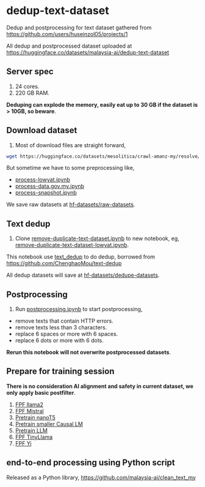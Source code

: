 # dedup-text-dataset

Dedup and postprocessing for text dataset gathered from https://github.com/users/huseinzol05/projects/1

All dedup and postprocessed dataset uploaded at https://huggingface.co/datasets/malaysia-ai/dedup-text-dataset

## Server spec

1. 24 cores.
2. 220 GB RAM.

**Deduping can explode the memory, easily eat up to 30 GB if the dataset is > 10GB, so beware**.

## Download dataset

1. Most of download files are straight forward,

```bash
wget https://huggingface.co/datasets/mesolitica/crawl-amanz-my/resolve/main/parsed.jsonl -O hf-datasets/raw-datasets/amanz.jsonl
```

But sometime we have to some preprocessing like,

- [process-lowyat.ipynb](process-lowyat.ipynb)
- [process-data.gov.my.ipynb](process-data.gov.my.ipynb)
- [process-snapshot.ipynb](process-snapshot.ipynb)

We save raw datasets at [hf-datasets/raw-datasets](hf-datasets/raw-datasets).

## Text dedup

1. Clone [remove-duplicate-text-dataset.ipynb](remove-duplicate-text-dataset.ipynb) to new notebook, eg, [remove-duplicate-text-dataset-lowyat.ipynb](remove-duplicate-text-dataset-lowyat.ipynb).

This notebook use [text_dedup](text_dedup) to do dedup, borrowed from https://github.com/ChenghaoMou/text-dedup

All dedup datasets will save at [hf-datasets/dedupe-datasets](hf-datasets/dedupe-datasets).

## Postprocessing

1. Run [postprocessing.ipynb](postprocessing.ipynb) to start postprocessing,

- remove texts that contain HTTP errors.
- remove texts less than 3 characters.
- replace 6 spaces or more with 6 spaces.
- replace 6 dots or more with 6 dots.

**Rerun this notebook will not overwrite postprocessed datasets**.

## Prepare for training session

**There is no consideration AI alignment and safety in current dataset, we only apply basic postfilter**.

1. [FPF llama2](llama)
2. [FPF Mistral](mistral)
3. [Pretrain nanoT5](nanot5)
4. [Pretrain smaller Causal LM](pretrain-clm)
5. [Pretrain LLM](pretrain-llm)
6. [FPF TinyLlama](tinyllama)
7. [FPF Yi](yi)

## end-to-end processing using Python script

Released as a Python library, https://github.com/malaysia-ai/clean_text_my

